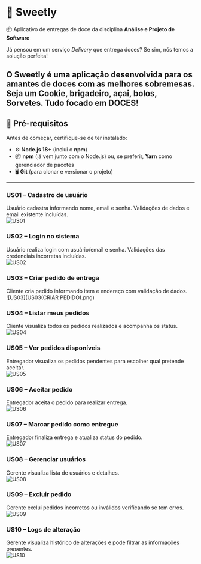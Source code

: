 # 🚀 Sweetly 
📦 Aplicativo de entregas de doce da disciplina **Análise e Projeto de Software** 

Já pensou em um serviço _Delivery_ que entrega doces? Se sim, nós temos a solução perfeita!

O Sweetly é uma aplicação desenvolvida para os amantes de doces com as melhores sobremesas. Seja um Cookie, brigadeiro, açai, bolos, Sorvetes. Tudo focado em DOCES!
---

## 🔧 Pré-requisitos  
Antes de começar, certifique-se de ter instalado:  
- ⚙️ **Node.js 18+** (inclui o **npm**)  
- 📦 **npm** (já vem junto com o Node.js) ou, se preferir, **Yarn** como gerenciador de pacotes  
- 🖥️ **Git** (para clonar e versionar o projeto)

---

### US01 – Cadastro de usuário
Usuário cadastra informando nome, email e senha. Validações de dados e email existente incluídas.  
![US01](US01(CADASTRO).png)

### US02 – Login no sistema
Usuário realiza login com usuário/email e senha. Validações das credenciais incorretas incluídas.  
![US02](US02(LOGIN).png)

### US03 – Criar pedido de entrega
Cliente cria pedido informando item e endereço com validação de dados.  
![US03](US03(CRIAR PEDIDO).png)

### US04 – Listar meus pedidos
Cliente visualiza todos os pedidos realizados e acompanha os status.  
![US04](US04(LISTARPEDIDOS).png)

### US05 – Ver pedidos disponíveis
Entregador visualiza os pedidos pendentes para escolher qual pretende aceitar.  
![US05](US05(VERPEDIDOS).png)

### US06 – Aceitar pedido
Entregador aceita o pedido para realizar entrega.  
![US06](US06(ACEITARPEDIDO).png)

### US07 – Marcar pedido como entregue
Entregador finaliza entrega e atualiza status do pedido.  
![US07](US07(ENTREGUE).png)

### US08 – Gerenciar usuários
Gerente visualiza lista de usuários e detalhes.  
![US08](US08(GERENCIARUSUARIOS).png)

### US09 – Excluir pedido
Gerente exclui pedidos incorretos ou inválidos verificando se tem erros.  
![US09](US09(EXCLUIRPEDIDO).png)

### US10 – Logs de alteração
Gerente visualiza histórico de alterações e pode filtrar as informações presentes.  
![US10](US10(LOGS).png)

